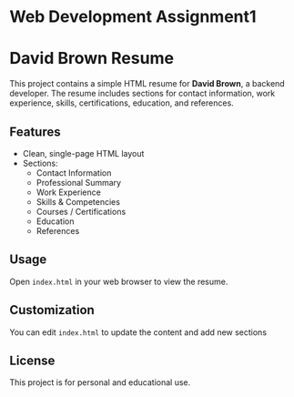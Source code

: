 # Web Development Assignment1
# David Brown Resume

This project contains a simple HTML resume for **David Brown**, a backend developer. The resume includes sections for contact information, work experience, skills, certifications, education, and references.

## Features

- Clean, single-page HTML layout
- Sections:
  - Contact Information
  - Professional Summary
  - Work Experience
  - Skills & Competencies
  - Courses / Certifications
  - Education
  - References

## Usage

Open `index.html` in your web browser to view the resume.

## Customization

You can edit `index.html` to update the content and add new sections

## License

This project is for personal and educational use.
